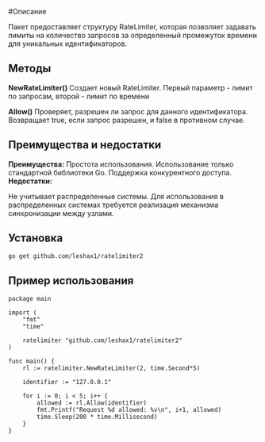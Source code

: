 #Описание 

Пакет предоставляет структуру RateLimiter, которая позволяет задавать лимиты на количество запросов за определенный промежуток времени для уникальных идентификаторов.

## Методы

**NewRateLimiter()**
Создает новый RateLimiter. Первый параметр - лимит по запросам, второй - лимит по времени

**Allow()** 
Проверяет, разрешен ли запрос для данного идентификатора.
Возвращает true, если запрос разрешен, и false в противном случае.

## Преимущества и недостатки
**Преимущества:**
Простота использования.
Использование только стандартной библиотеки Go.
Поддержка конкурентного доступа. 
**Недостатки:**

Не учитывает распределенные системы. 
Для использования в распределенных системах требуется реализация механизма синхронизации между узлами.

## Установка
```
go get github.com/leshax1/ratelimiter2
```

## Пример использования

```
package main

import (
	"fmt"
	"time"

	ratelimiter "github.com/leshax1/ratelimiter2"
)

func main() {
	rl := ratelimiter.NewRateLimiter(2, time.Second*5)

	identifier := "127.0.0.1"

	for i := 0; i < 5; i++ {
		allowed := rl.Allow(identifier)
		fmt.Printf("Request %d allowed: %v\n", i+1, allowed)
		time.Sleep(200 * time.Millisecond)
	}
}
```
